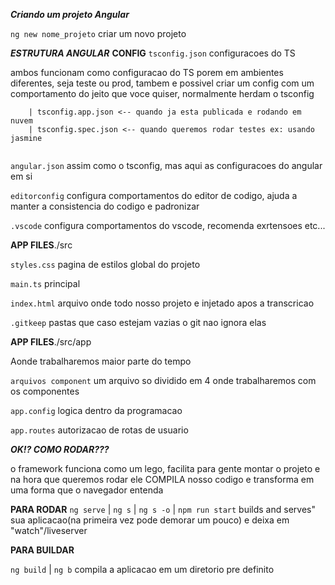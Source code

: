 ***Criando um projeto Angular***

```ng new nome_projeto``` criar um novo projeto

***ESTRUTURA ANGULAR***
**CONFIG**
```tsconfig.json``` configuracoes do TS


ambos funcionam como configuracao do TS porem em ambientes diferentes, seja teste ou prod, tambem e possivel criar um config com um comportamento do jeito que voce quiser, normalmente herdam o tsconfig
``` 
    | tsconfig.app.json <-- quando ja esta publicada e rodando em nuvem
    | tsconfig.spec.json <-- quando queremos rodar testes ex: usando jasmine
    
```
```angular.json``` assim como o tsconfig, mas aqui as configuracoes do angular em si

```editorconfig``` configura comportamentos do editor de codigo, ajuda a manter a consistencia do codigo e padronizar

```.vscode``` configura comportamentos do vscode, recomenda exrtensoes etc... 

**APP FILES**./src

```styles.css``` pagina de estilos global do projeto

```main.ts``` principal

```index.html``` arquivo onde todo nosso projeto e injetado apos a transcricao

```.gitkeep``` pastas que caso estejam vazias o git nao ignora elas

**APP FILES**./src/app

Aonde trabalharemos maior parte do tempo

```arquivos component``` um arquivo so dividido em 4 onde trabalharemos com os componentes

```app.config``` logica dentro da programacao

```app.routes``` autorizacao de rotas de usuario

***OK!? COMO RODAR???***

o framework funciona como um lego, facilita para gente montar o projeto e na hora que queremos rodar ele COMPILA nosso codigo e transforma em uma forma que o navegador entenda

**PARA RODAR**
```ng serve``` | ```ng s``` | ```ng s -o``` | ```npm run start``` builds and serves" sua aplicacao(na primeira vez pode demorar um pouco) e deixa em "watch"/liveserver

**PARA BUILDAR**

```ng build``` | ```ng b``` compila a aplicacao em um diretorio pre definito
